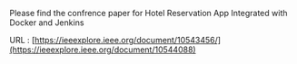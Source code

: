 Please find the confrence paper for Hotel Reservation App Integrated with Docker and Jenkins

URL : [https://ieeexplore.ieee.org/document/10543456/](https://ieeexplore.ieee.org/document/10544088)
